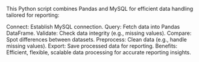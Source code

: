 This Python script combines Pandas and MySQL for efficient data handling tailored for reporting:

Connect: Establish MySQL connection.
Query: Fetch data into Pandas DataFrame.
Validate: Check data integrity (e.g., missing values).
Compare: Spot differences between datasets.
Preprocess: Clean data (e.g., handle missing values).
Export: Save processed data for reporting.
Benefits: Efficient, flexible, scalable data processing for accurate reporting insights.






